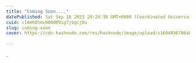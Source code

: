 ```yaml
---
title: "Coming Soon...."
datePublished: Sat Sep 16 2023 20:24:38 GMT+0000 (Coordinated Universal Time)
cuid: clmmh8tmv000009ig7jbgcj8u
slug: coming-soon
cover: https://cdn.hashnode.com/res/hashnode/image/upload/v1694896706489/030b56da-9fa8-4fbf-b539-3e9b29cb6d24.gif

---
```


.